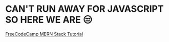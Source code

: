 # CAN'T RUN AWAY FOR JAVASCRIPT SO HERE WE ARE :unamused:

[FreeCodeCamp MERN Stack Tutorial](https://www.youtube.com/watch?v=-42K44A1oMA&t=2950s)